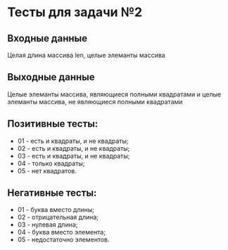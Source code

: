 # Тесты для задачи №2

## Входные данные
Целая длина массива len, целые элеманты массива

## Выходные данные
Целые элеманты массива, являющиеся полными квадратами и целые элеманты массива,
не являющиеся полными квадратами

## Позитивные тесты:
- 01 - есть и квадраты, и не квадраты;
- 02 - есть и квадраты, и не квадраты;
- 03 - есть и квадраты, и не квадраты;
- 04 - только квадраты;
- 05 - нет квадратов.

## Негативные тесты:
- 01 - буква вместо длины;
- 02 - отрицательная длина;
- 03 - нулевая длина;
- 04 - буква вместо элемента;
- 05 - недостаточно элементов.